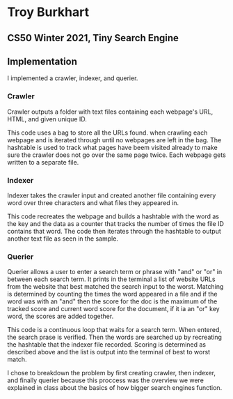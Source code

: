 # Troy Burkhart
## CS50 Winter 2021, Tiny Search Engine

## Implementation
I implemented a crawler, indexer, and querier.

### Crawler
Crawler outputs a folder with text files containing each webpage's URL, HTML, and given unique ID.

This code uses a bag to store all the URLs found.
when crawling each webpage and is iterated through until no webpages are left in the bag. The hashtable is used to track what pages have beem visited already to make sure the crawler does not go over the same page twice. Each webpage gets written to a separate file.

### Indexer
Indexer takes the crawler input and created another file containing every word over three characters and what files they appeared in.

This code recreates the webpage and builds a hashtable with the word as the key and the data as a counter that tracks the number of times the file ID contains that word. The code then iterates through the hashtable to output another text file as seen in the sample.

### Querier
Querier allows a user to enter a search term or phrase with "and" or "or" in between each search term. It prints in the terminal a list of website URLs from
the website that best matched the search input to the worst.
Matching is determined by counting the times the word appeared in a file and if the word was with an "and" then the score for the doc is the maximum of the tracked score and current word score for the document, if it ia an "or" key word, the scores are added together.

This code is a continuous loop that waits for a search term. When entered, the search prase is verified. Then the words are searched up by recreating the hashtable that the indexer file recorded. Scoring is determined as described above and the list is output into the terminal of best to worst match.


I chose to breakdown the problem by first creating crawler, then indexer, and finally querier because this proccess was 
the overview we were explained in class about the basics of how bigger search engines function.
